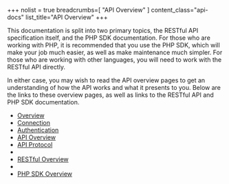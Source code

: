+++
nolist = true
breadcrumbs=[ "API&nbsp;Overview" ]
content_class="api-docs"
list_title="API Overview"
+++

This documentation is split into two primary topics, the RESTful API
specification itself, and the PHP SDK documentation. For those who
are working with PHP, it is recommended that you use the PHP SDK,
which will make your job much easier, as well as make maintenance
much simpler. For those who are working with other languages, you
will need to work with the RESTful API directly.

In either case, you may wish to read the API overview pages to get
an understanding of how the API works and what it presents to you.
Below are the links to these overview pages, as well as links to
the RESTful API and PHP SDK documentation.

* <a href="overview">Overview</a>
* <a href="connection">Connection</a>
* <a href="authentication">Authentication</a>
* <a href="overview-api">API Overview</a>
* <a href="overview-protocol">API Protocol</a>
* &nbsp;
* <a href="rest/">RESTful Overview</a>
* &nbsp;
* <a href="php/">PHP SDK Overview</a>

